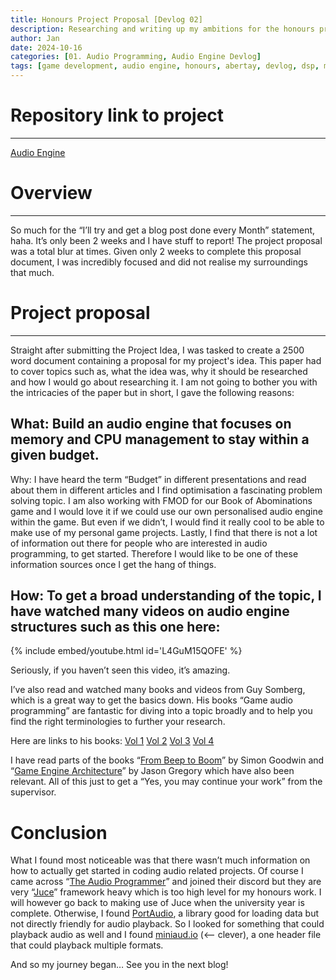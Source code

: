 ```yaml
---
title: Honours Project Proposal [Devlog 02]
description: Researching and writing up my ambitions for the honours project
author: Jan
date: 2024-10-16
categories: [01. Audio Programming, Audio Engine Devlog]
tags: [game development, audio engine, honours, abertay, devlog, dsp, memory management]
---
```

# Repository link to project
---
[Audio Engine](https://github.com/JanHuss/maginEngineAudio)


# Overview
---
So much for the “I’ll try and get a blog post done every Month” statement, haha. It’s only been 2 weeks and I have stuff to report! The project proposal was a total blur at times. Given only 2 weeks to complete this proposal document, I was incredibly focused and did not realise my surroundings that much.

# Project proposal
---
Straight after submitting the Project Idea, I was tasked to create a 2500 word document containing a proposal for my project's idea. This paper had to cover topics such as, what the idea was, why it should be researched and how I would go about researching it. 
I am not going to bother you with the intricacies of the paper but in short, I gave the following reasons:

## What: Build an audio engine that focuses on memory and CPU management to stay within a given budget.
Why: I have heard the term “Budget” in different presentations and read about them in different articles and I find optimisation a fascinating problem solving topic. I am also working with FMOD for our Book of Abominations game and I would love it if we could use our own  personalised audio engine within the game. But even if we didn’t, I would find it really cool to be able to make use of my personal game projects. Lastly, I find that there is not a lot of information out there for people who are interested in audio programming, to get started. Therefore I would like to be one of these information sources once I get the hang of things.

## How: To get a broad understanding of the topic, I have watched many videos on audio engine structures such as this one here: 

{% include embed/youtube.html id='L4GuM15QOFE' %}

Seriously, if you haven’t seen this video, it’s amazing. 

I’ve also read and watched many books and videos from Guy Somberg, which is a great way to get the basics down. His books “Game audio programming” are fantastic for diving into a topic broadly and to help you find the right terminologies to further your research.

Here are links to his books:
[Vol 1](https://www.amazon.co.uk/Game-Audio-Programming-Principles-Practices/dp/0367658348)
[Vol 2](https://www.amazon.co.uk/dp/1032401796/ref=sspa_dk_hqp_detail_aax_0?psc=1&sp_csd=d2lkZ2V0TmFtZT1zcF9ocXBfc2hhcmVk)
[Vol 3](https://www.amazon.co.uk/Game-Audio-Programming-Principles-Practices/dp/0367348047/ref=pd_sbs_strm_eu_t2_strm_cts_d_sccl_2_2/260-9523374-0217730?pd_rd_r=11962c49-7433-461a-a4e3-bd70a5ca7551&pd_rd_wg=0MXYY&pd_rd_w=q7ZD7&pd_rd_i=0367348047&psc=1)
[Vol 4](https://www.amazon.co.uk/Game-Audio-Programming-Principles-Practices/dp/1032361077/ref=pd_sbs_strm_eu_t2_strm_cts_d_sccl_3_3/260-9523374-0217730?pd_rd_r=fe579c76-e5b8-4f53-ac77-459eb87a0bcb&pd_rd_wg=0gOmq&pd_rd_w=tCgQT&pd_rd_i=1032361077&psc=1)

I have read parts of the books “[From Beep to Boom](https://www.amazon.co.uk/Beep-Boom-Development-Advanced-Engineering-ebook/dp/B07NF84K28/ref=sr_1_1?crid=2RH531J5NB28L&dib=eyJ2IjoiMSJ9.R_QyHA8ZT0Zxi12u-pS_5HK-GVWuf3lbEFl8shctJcNcnLY_M010E8ZZE935i8M0_ACtoyokf9k3ZvFHqlGO1e8QWG5YT_d1jAVrvBFf4WpD_cgLg1oHOIo4_IduHnk-.3cRVSvMv350n9BSKAUHxXisCMg3he5gvSk3L_NsEpgw&dib_tag=se&keywords=beep+to+boom&nsdOptOutParam=true&qid=1735999261&s=books&sprefix=beep+to+boom%2Cstripbooks%2C96&sr=1-1)” by Simon Goodwin and “[Game Engine Architecture](https://www.amazon.co.uk/Engine-Architecture-Third-Jason-Gregory/dp/1138035459/ref=sr_1_1?crid=1F1ENILRGTA72&dib=eyJ2IjoiMSJ9.Xttm-8wZxYABmWa4B3VZ33FeuYj3_-UyGDNcrMglq38bWueLrUc1OcIHtq7cUN3eAkeq61N03p8-ebjceYs3_o2xiJxhVVRITW4ziE8CtbTtfkbF0bP9_e3yEEFs6lXpTFqUJmevsG4SsecIgrjBklnY592gfFUkh_LIhnNM9Nx7q5xPGcPxyiJK1BmA0O_sti7jX50wcjDR6P9IYB3fzxKgtXYzOifru8x9hr1GaVo.SaOP7nV_bMo7c4PLIIRKGLXyTCkot2hVJSTR2oXir9w&dib_tag=se&keywords=game+engine+architecture&nsdOptOutParam=true&qid=1735999340&sprefix=game+engine+ar%2Caps%2C87&sr=8-1)” by Jason Gregory which have also been relevant.
All of this just to get a “Yes, you may continue your work” from the supervisor. 

# Conclusion
What I found most noticeable was that there wasn’t much information on how to actually get started in coding audio related projects. Of course I came across “[The Audio Programmer](https://www.theaudioprogrammer.com/)” and joined their discord but they are very “[Juce](https://juce.com/)” framework heavy which is too high level for my honours work. I will however go back to making use of Juce when the university year is complete. Otherwise, I found [PortAudio](https://www.portaudio.com/), a library good for loading data but not directly friendly for audio playback. So I looked for something that could playback audio as well and I found [miniaud.io](https://miniaud.io/) (<-- clever), a one header file that could playback multiple formats. 

And so my journey began… See you in the next blog! 
